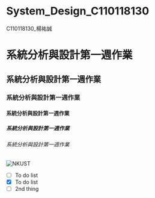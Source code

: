 # System_Design_C110118130
C110118130_楊祐誠


# 系統分析與設計第一週作業
## 系統分析與設計第一週作業
### 系統分析與設計第一週作業
#### 系統分析與設計第一週作業
##### 系統分析與設計第一週作業
###### 系統分析與設計第一週作業
![NKUST](https://github.com/Yycheng092/System_Design_C110118130/assets/142778228/3aca5180-2845-43a6-bb10-610ea4d19619)
- [ ] To do list
- [X] To do list
- [ ] 2nd thing
